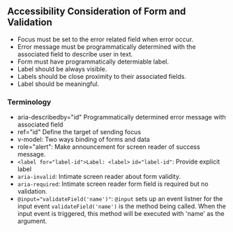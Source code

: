 ## Accessibility Consideration of Form and Validation 
* Focus must be set to the error related field when error occur.
* Error message must be programmatically determined with the associated field to describe user in text.
* Form must have programmatically determiable label.
* Label should be always visible.
* Labels should be close proximity to their associated fields.
* Label should be meaningful. 
  
### Terminology
* aria-describedby="id" Programmatically determined error message with associated field
* ref="id" Define the target of sending focus
* v-model: Two ways binding of forms and data
* role="alert": Make announcement for screen reader of success message.
* `<label for="label-id">Label: <label>` `id="label-id"`: Provide explicit label
* `aria-invalid`: Intimate screen reader about form validity.
* `aria-required`: Intimate screen reader form field is required but no validation.
* `@input="validateField('name')"`: `@input` sets up an event listner for the input event `validateField('name')` is the method being called. When the input event is triggered, this method will be executed with 'name' as the argument.

